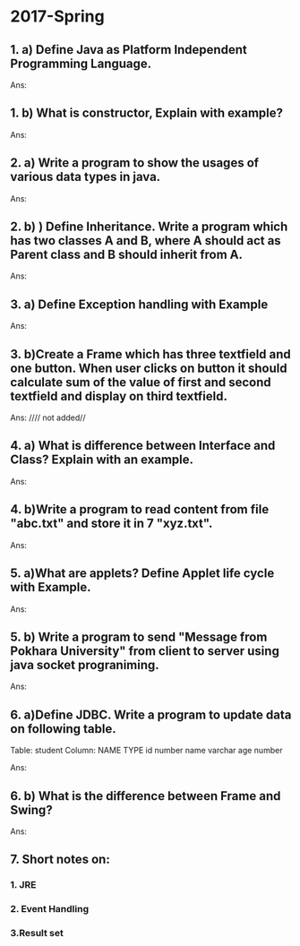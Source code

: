 # 2017-Spring

## 1. a) Define Java as Platform Independent Programming Language.

Ans: 

## 1. b) What is constructor, Explain with example?

Ans:

## 2. a) Write a program to show the usages of various data types in java.

Ans:

## 2. b) ) Define Inheritance. Write a program which has two classes A and B, where A should act as Parent class and B should inherit from A.

Ans:

## 3. a) Define Exception handling with Example

Ans: 

## 3. b)Create a Frame which has three textfield and one button. When user clicks on button it should calculate sum of the value of first and second textfield and display on third textfield.

Ans: //// not added//

## 4. a) What is difference between Interface and Class? Explain with an example.

Ans: 

## 4. b)Write a program to read content from file "abc.txt" and store it in 7 "xyz.txt".

Ans:


## 5. a)What are applets? Define Applet life cycle with Example.

Ans:

## 5. b) Write a program to send "Message from Pokhara University" from client to server using java socket prograniming.

Ans:

## 6. a)Define JDBC. Write a program to update data on following table.

Table: student
Column: NAME TYPE
id number
name varchar
age number

Ans: 

## 6. b) What is the difference between Frame and Swing?

Ans:

## 7. Short notes on:

### 1. JRE

### 2. Event Handling

### 3.Result set
